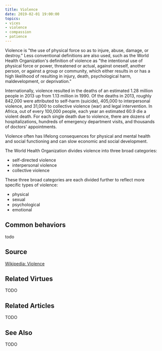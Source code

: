 ```yaml
---
title: Violence
date: 2019-02-01 19:00:00
topics: 
- vices
- violence
- compassion
- patience
---
```


Violence is "the use of physical force so as to injure, abuse, damage, or
destroy." Less conventional definitions are also used, such as the World
Health Organization's definition of violence as "the intentional use of physical
force or power, threatened or actual, against oneself, another person, or
against a group or community, which either results in or has a high likelihood
of resulting in injury, death, psychological harm, maldevelopment, or
deprivation."

Internationally, violence resulted in the deaths of an estimated 1.28 million
people in 2013 up from 1.13 million in 1990. Of the deaths in 2013, roughly
842,000 were attributed to self-harm (suicide), 405,000 to interpersonal
violence, and 31,000 to collective violence (war) and legal intervention. In
Africa, out of every 100,000 people, each year an estimated 60.9 die a violent
death. For each single death due to violence, there are dozens of
hospitalizations, hundreds of emergency department visits, and thousands of
doctors' appointments. 

Violence often has lifelong consequences for physical and mental health and
social functioning and can slow economic and social development.

The World Health Organization divides violence into three broad categories:
* self-directed violence
* interpersonal violence
* collective violence

These three broad categories are each divided further to reflect more specific
types of violence:
* physical
* sexual
* psychological
* emotional


## Common behaviors
todo

## Source
[Wikipedia: Violence](https://en.wikipedia.org/wiki/Violence)

## Related Virtues
TODO

## Related Articles
TODO

## See Also
TODO
